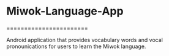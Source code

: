 # Miwok-Language-App
=======================

Android application that provides vocabulary words and vocal pronounications for users to learn the Miwok language. 

